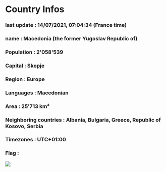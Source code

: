 # Country  Infos
### last update : 14/07/2021, 07:04:34 (France time)

### name : Macedonia (the former Yugoslav Republic of)
### Population : 2'058'539
### Capital : Skopje
### Region : Europe
### Languages : Macedonian
### Area : 25'713 km²
### Neighboring countries : Albania, Bulgaria, Greece, Republic of Kosovo, Serbia
### Timezones : UTC+01:00

### Flag :
![](https://restcountries.eu/data/mkd.svg)
